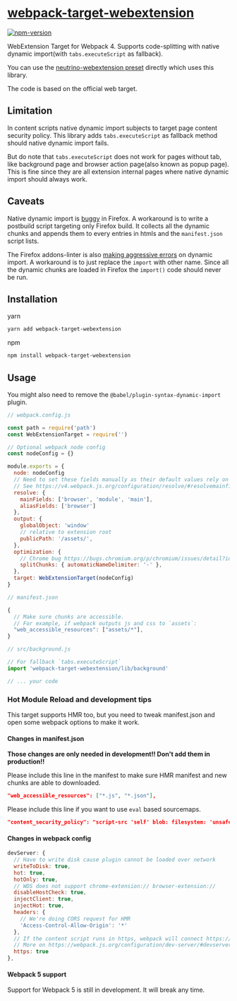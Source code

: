 # [webpack-target-webextension](https://github.com/crimx/webpack-target-webextension)

[![npm-version](https://img.shields.io/npm/v/webpack-target-webextension.svg)](https://www.npmjs.com/package/webpack-target-webextension)

WebExtension Target for Webpack 4. Supports code-splitting with native dynamic import(with `tabs.executeScript` as fallback).

You can use the [neutrino-webextension preset](https://github.com/crimx/neutrino-webextension) directly which uses this library.

The code is based on the official web target.

## Limitation

In content scripts native dynamic import subjects to target page content security policy. This library adds `tabs.executeScript` as fallback method should native dynamic import fails.

But do note that `tabs.executeScript` does not work for pages without tab, like background page and browser action page(also known as popup page). This is fine since they are all extension internal pages where native dynamic import should always work.

## Caveats

Native dynamic import is [buggy](https://bugzilla.mozilla.org/show_bug.cgi?id=1536094) in Firefox. A workaround is to write a postbuild script targeting only Firefox build. It collects all the dynamic chunks and appends them to every entries in htmls and the `manifest.json` script lists.

The Firefox addons-linter is also [making aggressive errors](https://github.com/mozilla/addons-linter/issues/2498) on dynamic import. A workaround is to just replace the `import` with other name. Since all the dynamic chunks are loaded in Firefox the `import()` code should never be run.

## Installation

yarn

```bash
yarn add webpack-target-webextension
```

npm

```bash
npm install webpack-target-webextension
```

## Usage

You might also need to remove the `@babel/plugin-syntax-dynamic-import` plugin.

```js
// webpack.config.js

const path = require('path')
const WebExtensionTarget = require('')

// Optional webpack node config
const nodeConfig = {}

module.exports = {
  node: nodeConfig
  // Need to set these fields manually as their default values rely on `web` target.
  // See https://v4.webpack.js.org/configuration/resolve/#resolvemainfields
  resolve: {
    mainFields: ['browser', 'module', 'main'],
    aliasFields: ['browser']
  },
  output: {
    globalObject: 'window'
    // relative to extension root
    publicPath: '/assets/',
  },
  optimization: {
    // Chrome bug https://bugs.chromium.org/p/chromium/issues/detail?id=1108199
    splitChunks: { automaticNameDelimiter: '-' },
  },
  target: WebExtensionTarget(nodeConfig)
}
```

```js
// manifest.json

{
  // Make sure chunks are accessible.
  // For example, if webpack outputs js and css to `assets`:
  "web_accessible_resources": ["assets/*"],
}
```

```js
// src/background.js

// For fallback `tabs.executeScript`
import 'webpack-target-webextension/lib/background'

// ... your code
```

### Hot Module Reload and development tips

This target supports HMR too, but you need to tweak manifest.json and open some webpack options to make it work.

#### Changes in manifest.json

**Those changes are only needed in development!! Don't add them in production!!**

Please include this line in the manifest to make sure HMR manifest and new chunks are able to downloaded.

```json
"web_accessible_resources": ["*.js", "*.json"],
```

Please include this line if you want to use `eval` based sourcemaps.

```json
"content_security_policy": "script-src 'self' blob: filesystem: 'unsafe-eval';",
```

#### Changes in webpack config

```js
devServer: {
  // Have to write disk cause plugin cannot be loaded over network
  writeToDisk: true,
  hot: true,
  hotOnly: true,
  // WDS does not support chrome-extension:// browser-extension://
  disableHostCheck: true,
  injectClient: true,
  injectHot: true,
  headers: {
    // We're doing CORS request for HMR
    'Access-Control-Allow-Origin': '*'
  },
  // If the content script runs in https, webpack will connect https://localhost:HMR_PORT
  // More on https://webpack.js.org/configuration/dev-server/#devserverhttps
  https: true
},
```

#### Webpack 5 support

Support for Webpack 5 is still in development. It will break any time.
